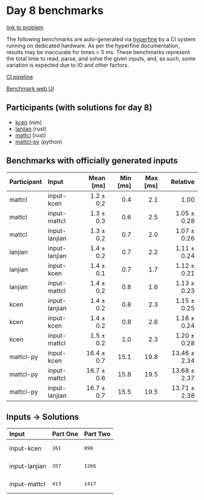 # Day 8 benchmarks

[link to problem](https://adventofcode.com/2024/day/8)

The following benchmarks are auto-generated via
[hyperfine](https://github.com/sharkdp/hyperfine) by a CI system running on
dedicated hardware. As per the hyperfine documentation, results may be
inaccurate for times < 5 ms. These benchmarks represent the total time to read,
parse, and solve the given inputs, and, as such, some variation is expected due
to IO and other factors.

[CI pipeline](http://ci.papercode.net:8080/teams/main/pipelines/aoc2024)

[Benchmark web UI](https://aoc.ancalagon.black)


## Participants (with solutions for day 8)

- [kcen](https://github.com/kcen/aoc2024) (nim)
- [lanjian](https://github.com/lanjian/aoc-2024) (rust)
- [mattcl](https://github.com/mattcl/aoc2024) (rust)
- [mattcl-py](https://github.com/mattcl/aoc2024-py) (python)


## Benchmarks with officially generated inputs

| Participant | Input | Mean [ms] | Min [ms] | Max [ms] | Relative |
|:---|:---|---:|---:|---:|---:|
| mattcl | input-kcen | 1.2 ± 0.2 | 0.4 | 2.1 | 1.00 |
| mattcl | input-mattcl | 1.3 ± 0.3 | 0.6 | 2.5 | 1.05 ± 0.28 |
| mattcl | input-lanjian | 1.3 ± 0.2 | 0.7 | 2.0 | 1.07 ± 0.26 |
| lanjian | input-lanjian | 1.4 ± 0.2 | 0.7 | 2.2 | 1.11 ± 0.24 |
| lanjian | input-kcen | 1.4 ± 0.1 | 0.7 | 1.7 | 1.12 ± 0.21 |
| lanjian | input-mattcl | 1.4 ± 0.2 | 0.8 | 1.6 | 1.13 ± 0.23 |
| kcen | input-lanjian | 1.4 ± 0.2 | 0.8 | 2.3 | 1.15 ± 0.25 |
| kcen | input-kcen | 1.4 ± 0.2 | 0.8 | 2.6 | 1.16 ± 0.24 |
| kcen | input-mattcl | 1.5 ± 0.2 | 1.0 | 2.3 | 1.20 ± 0.28 |
| mattcl-py | input-kcen | 16.4 ± 0.7 | 15.1 | 19.8 | 13.46 ± 2.34 |
| mattcl-py | input-mattcl | 16.7 ± 0.6 | 15.8 | 19.5 | 13.68 ± 2.37 |
| mattcl-py | input-lanjian | 16.7 ± 0.7 | 15.5 | 19.5 | 13.71 ± 2.38 |


## Inputs -> Solutions

| Input | Part One | Part Two |
|:---|:---|:---|
|input-kcen|<pre>261</pre>|<pre>898</pre>|
|input-lanjian|<pre>357</pre>|<pre>1266</pre>|
|input-mattcl|<pre>413</pre>|<pre>1417</pre>|